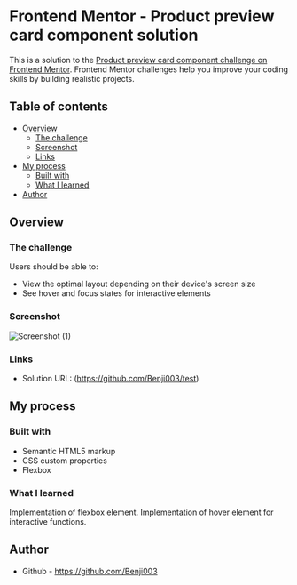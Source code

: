 # Frontend Mentor - Product preview card component solution

This is a solution to the [Product preview card component challenge on Frontend Mentor](https://www.frontendmentor.io/challenges/product-preview-card-component-GO7UmttRfa). Frontend Mentor challenges help you improve your coding skills by building realistic projects. 

## Table of contents

- [Overview](#overview)
  - [The challenge](#the-challenge)
  - [Screenshot](#screenshot)
  - [Links](#links)
- [My process](#my-process)
  - [Built with](#built-with)
  - [What I learned](#what-i-learned)
- [Author](#author)

## Overview

### The challenge

Users should be able to:

- View the optimal layout depending on their device's screen size
- See hover and focus states for interactive elements

### Screenshot

![Screenshot (1)](https://user-images.githubusercontent.com/107246331/183079117-b0c369f6-3ee3-4866-b546-d805dd0c4cbc.png)

### Links

- Solution URL: (https://github.com/Benji003/test)

## My process

### Built with

- Semantic HTML5 markup
- CSS custom properties
- Flexbox

### What I learned

Implementation of flexbox element.
Implementation of hover element for interactive functions.

## Author

- Github - https://github.com/Benji003
